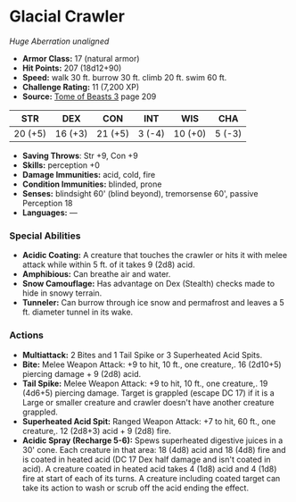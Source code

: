 # Glacial Crawler

*Huge* *Aberration* *unaligned*

- **Armor Class:** 17 (natural armor)
- **Hit Points:** 207 (18d12+90)
- **Speed:** walk 30 ft. burrow 30 ft. climb 20 ft. swim 60 ft.
- **Challenge Rating:** 11 (7,200 XP)
- **Source:** [Tome of Beasts 3](https://koboldpress.com/kpstore/product/tome-of-beasts-3-for-5th-edition/) page 209

| STR | DEX | CON | INT | WIS | CHA |
| --- | --- | --- | --- | --- | --- |
| 20 (+5) | 16 (+3) | 21 (+5) | 3 (-4) | 10 (+0) | 5 (-3) |

- **Saving Throws**: Str +9, Con +9
- **Skills:** perception +0
- **Damage Immunities:** acid, cold, fire
- **Condition Immunities:** blinded, prone
- **Senses:** blindsight 60' (blind beyond), tremorsense 60', passive Perception 18
- **Languages:** —

### Special Abilities

- **Acidic Coating:** A creature that touches the crawler or hits it with melee attack while within 5 ft. of it takes 9 (2d8) acid.
- **Amphibious:** Can breathe air and water.
- **Snow Camouflage:** Has advantage on Dex (Stealth) checks made to hide in snowy terrain.
- **Tunneler:** Can burrow through ice snow and permafrost and leaves a 5 ft. diameter tunnel in its wake.

### Actions

- **Multiattack:** 2 Bites and 1 Tail Spike or 3 Superheated Acid Spits.
- **Bite:** Melee Weapon Attack: +9 to hit, 10 ft., one creature,. 16 (2d10+5) piercing damage + 9 (2d8) acid.
- **Tail Spike:** Melee Weapon Attack: +9 to hit, 10 ft., one creature,. 19 (4d6+5) piercing damage. Target is grappled (escape DC 17) if it is a Large or smaller creature and crawler doesn't have another creature grappled.
- **Superheated Acid Spit:** Ranged Weapon Attack: +7 to hit, 60 ft., one creature,. 12 (2d8+3) acid + 9 (2d8) fire.
- **Acidic Spray (Recharge 5-6):** Spews superheated digestive juices in a 30' cone. Each creature in that area: 18 (4d8) acid and 18 (4d8) fire and is coated in heated acid (DC 17 Dex half damage and isn't coated in acid). A creature coated in heated acid takes 4 (1d8) acid and 4 (1d8) fire at start of each of its turns. A creature including coated target can take its action to wash or scrub off the acid ending the effect.


